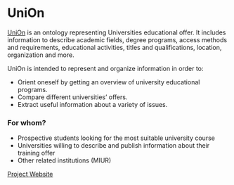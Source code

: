 # UniOn

[UniOn](http://purl.org/ontology/UniOn) is an ontology representing Universities educational offer. It includes information to describe academic fields, degree programs, access methods and requirements, educational activities, titles and qualifications, location, organization and more.

UniOn is intended to represent and organize information in order to:
* Orient oneself by getting an overview of university educational programs.
* Compare different universities’ offers.
* Extract useful information about a variety of issues.

### For whom?
* Prospective students looking for the most suitable university course 
* Universities willing to describe and publish information about their training offer
* Other related institutions (MIUR) 

[Project Website](https://alicebordignon.github.io/UniOn/)




